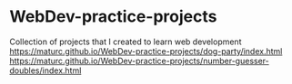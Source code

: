 # WebDev-practice-projects
Collection of projects that I created to learn web development
https://maturc.github.io/WebDev-practice-projects/dog-party/index.html
https://maturc.github.io/WebDev-practice-projects/number-guesser-doubles/index.html
